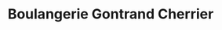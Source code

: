 ---
title: "Boulangerie Gontrand Cherrier"
url: /paris/boulangerie-gontrand-cherrier/
shop: boulangerie
---